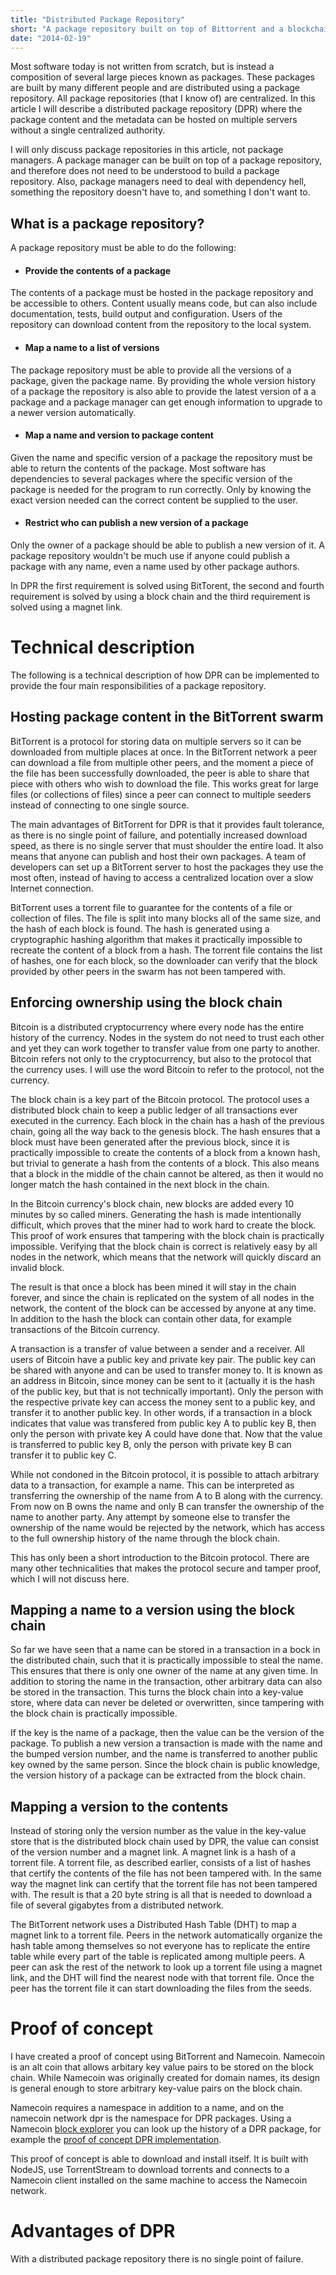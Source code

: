 ```yaml
---
title: "Distributed Package Repository"
short: "A package repository built on top of Bittorrent and a blockchain"
date: "2014-02-19"
---
```


Most software today is not written from scratch, but is instead a composition of several large pieces known as packages. These packages are built by many different people and are distributed using a package repository.  All package repositories (that I know of) are centralized. In this article I will describe a distributed package repository (DPR) where the package content and the metadata can be hosted on multiple servers without a single centralized authority.

I will only discuss package repositories in this article, not package managers. A package manager can be built on top of a package repository, and therefore does not need to be understood to build a package repository. Also, package managers need to deal with dependency hell, something the repository doesn't have to, and something I don't want to.

## What is a package repository?
A package repository must be able to do the following:

* #### Provide the contents of a package
The contents of a package must be hosted in the package repository and be accessible to others. Content usually means code, but can also include documentation, tests, build output and configuration. Users of the repository can download content from the repository to the local system.
* #### Map a name to a list of versions
The package repository must be able to provide all the versions of a package, given the package name. By providing the whole version history of a package the repository is also able to provide the latest version of a a package and a package manager can get enough information to upgrade to a newer version automatically.
* #### Map a name and version to package content
Given the name and specific version of a package the repository must be able to return the contents of the package. Most software has dependencies to several packages where the specific version of the package is needed for the program to run correctly. Only by knowing the exact version needed can the correct content be supplied to the user.
* #### Restrict who can publish a new version of a package
Only the owner of a package should be able to publish a new version of it. A package repository wouldn't be much use if anyone could publish a package with any name, even a name used by other package authors. 

In DPR the first requirement is solved using BitTorent, the second and fourth requirement is solved by using a block chain and the third requirement is solved using a magnet link.

# Technical description
The following is a technical description of how DPR can be implemented to provide the four main responsibilities of a package repository.

## Hosting package content in the BitTorrent swarm
BitTorrent is a protocol for storing data on multiple servers so it can be downloaded from multiple places at once. In the BitTorrent network a peer can download a file from multiple other peers, and the moment a piece of the file has been successfully downloaded, the peer is able to share that piece with others who wish to download the file. This works great for large files (or collections of files) since a peer can connect to multiple seeders instead of connecting to one single source.

The main advantages of BitTorrent for DPR is that it provides fault tolerance, as there is no single point of failure, and potentially increased download speed, as there is no single server that must shoulder the entire load. It also means that anyone can publish and host their own packages. A team of developers can set up a BitTorrent server to host the packages they use the most often, instead of having to access a centralized location over a slow Internet connection.

BitTorrent uses a torrent file to guarantee for the contents of a file or collection of files. The file is split into many blocks all of the same size, and the hash of each block is found. The hash is generated using a cryptographic hashing algorithm that makes it practically impossible to recreate the content of a block from a hash. The torrent file contains the list of hashes, one for each block, so the downloader can verify that the block provided by other peers in the swarm has not been tampered with.

## Enforcing ownership using the block chain
Bitcoin is a distributed cryptocurrency where every node has the entire history of the currency. Nodes in the system do not need to trust each other and yet they can work together to transfer value from one party to another. Bitcoin refers not only to the cryptocurrency, but also to the protocol that the currency uses. I will use the word Bitcoin to refer to the protocol, not the currency.

The block chain is a key part of the Bitcoin protocol. The protocol uses a distributed block chain to keep a public ledger of all transactions ever executed in the currency. Each block in the chain has a hash of the previous chain, going all the way back to the genesis block. The hash ensures that a block must have been generated after the previous block, since it is practically impossible to create the contents of a block from a known hash, but trivial to generate a hash from the contents of a block. This also means that a block in the middle of the chain cannot be altered, as then it would no longer match the hash contained in the next block in the chain. 

In the Bitcoin currency's block chain, new blocks are added every 10 minutes by so called miners. Generating the hash is made intentionally difficult, which proves that the miner had to work hard to create the block. This proof of work ensures that tampering with the block chain is practically impossible. Verifying that the block chain is correct is relatively easy by all nodes in the network, which means that the network will quickly discard an invalid block. 

The result is that once a block has been mined it will stay in the chain forever, and since the chain is replicated on the system of all nodes in the network, the content of the block can be accessed by anyone at any time. In addition to the hash the block can contain other data, for example transactions of the Bitcoin currency. 

A transaction is a transfer of value between a sender and a receiver. All users of Bitcoin have a public key and private key pair. The public key can be shared with anyone and can be used to transfer money to. It is known as an address in Bitcoin, since money can be sent to it (actually it is the hash of the public key, but that is not technically important). Only the person with the respective private key can access the money sent to a public key, and transfer it to another public key. In other words, if a transaction in a block indicates that value was transfered from public key A to public key B, then only the person with private key A could have done that. Now that the value is transferred to public key B, only the person with private key B can transfer it to public key C.

While not condoned in the Bitcoin protocol, it is possible to attach arbitrary data to a transaction, for example a name. This can be interpreted as transferring the ownership of the name from A to B along with the currency. From now on B owns the name and only B can transfer the ownership of the name to another party. Any attempt by someone else to transfer the ownership of the name would be rejected by the network, which has access to the full ownership history of the name through the block chain.

This has only been a short introduction to the Bitcoin protocol. There are many other technicalities that makes the protocol secure and tamper proof, which I will not discuss here.

## Mapping a name to a version using the block chain
So far we have seen that a name can be stored in a transaction in a bock in the distributed chain, such that it is practically impossible to steal the name. This ensures that there is only one owner of the name at any given time. In addition to storing the name in the transaction, other arbitrary data can also be stored in the transaction. This turns the block chain into a key-value store, where data can never be deleted or overwritten, since tampering with the block chain is practically impossible. 

If the key is the name of a package, then the value can be the version of the package. To publish a new version a transaction is made with the name and the bumped version number, and the name is transferred to another public key owned by the same person. Since the block chain is public knowledge, the version history of a package can be extracted from the block chain.

## Mapping a version to the contents
Instead of storing only the version number as the value in the key-value store that is the distributed block chain used by DPR, the value can consist of the version number and a magnet link. A magnet link is a hash of a torrent file. A torrent file, as described earlier, consists of a list of hashes that certify the contents of the file has not been tampered with. In the same way the magnet link can certify that the torrent file has not been tampered with. The result is that a 20 byte string is all that is needed to download a file of several gigabytes from a distributed network. 

The BitTorrent network uses a Distributed Hash Table (DHT) to map a magnet link to a torrent file. Peers in the network automatically organize the hash table among themselves so not everyone has to replicate the entire table while every part of the table is replicated among multiple peers. A peer can ask the rest of the network to look up a torrent file using a magnet link, and the DHT will find the nearest node with that torrent file. Once the peer has the torrent file it can start downloading the files from the seeds.

# Proof of concept
I have created a proof of concept using BitTorrent and Namecoin. Namecoin is an alt coin that allows arbitary key value pairs to be stored on the block chain. While Namecoin was originally created for domain names, its design is general enough to store arbitrary key-value pairs on the block chain. 

Namecoin requires a namespace in addition to a name, and on the namecoin network dpr is the namespace for DPR packages. Using a Namecoin [block explorer](http://explorer.namecoin.info) you can look up the history of a DPR package, for example the [proof of concept DPR implementation](http://explorer.namecoin.info/n/dpr/dpr).

This proof of concept is able to download and install itself. It is built with NodeJS, use TorrentStream to download torrents and connects to a Namecoin client installed on the same machine to access the Namecoin network. 

# Advantages of DPR
With a distributed package repository there is no single point of failure.

